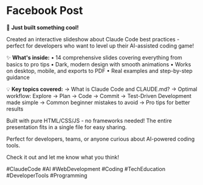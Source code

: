 # Facebook Post

🚀 **Just built something cool!**

Created an interactive slideshow about Claude Code best practices - perfect for developers who want to level up their AI-assisted coding game!

✨ **What's inside:**
• 14 comprehensive slides covering everything from basics to pro tips
• Dark, modern design with smooth animations
• Works on desktop, mobile, and exports to PDF
• Real examples and step-by-step guidance

💡 **Key topics covered:**
→ What is Claude Code and CLAUDE.md?
→ Optimal workflow: Explore → Plan → Code → Commit
→ Test-Driven Development made simple
→ Common beginner mistakes to avoid
→ Pro tips for better results

Built with pure HTML/CSS/JS - no frameworks needed! The entire presentation fits in a single file for easy sharing.

Perfect for developers, teams, or anyone curious about AI-powered coding tools.

Check it out and let me know what you think!

#ClaudeCode #AI #WebDevelopment #Coding #TechEducation #DeveloperTools #Programming